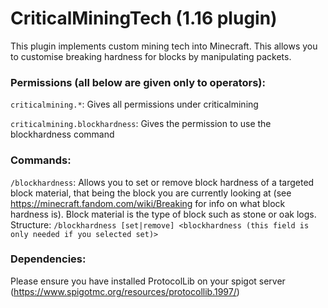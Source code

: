 # CriticalMiningTech (1.16 plugin)

This plugin implements custom mining tech into Minecraft. This allows you to customise breaking hardness for blocks by manipulating packets.

### Permissions (all below are given only to operators):

`criticalmining.*`: Gives all permissions under criticalmining

`criticalmining.blockhardness`: Gives the permission to use the blockhardness command

### Commands:

`/blockhardness`: Allows you to set or remove block hardness of a targeted block material, that being the block you are currently looking at (see https://minecraft.fandom.com/wiki/Breaking for info on what block hardness is). Block material is the type of block such as stone or oak logs. Structure: `/blockhardness [set|remove] <blockhardness (this field is only needed if you selected set)>`

### Dependencies:

Please ensure you have installed ProtocolLib on your spigot server (https://www.spigotmc.org/resources/protocollib.1997/)

